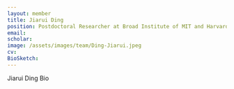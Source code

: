 ```yaml
---
layout: member
title: Jiarui Ding
position: Postdoctoral Researcher at Broad Institute of MIT and Harvard
email: 
scholar: 
image: /assets/images/team/Ding-Jiarui.jpeg
cv: 
BioSketch:
---
```


Jiarui Ding Bio